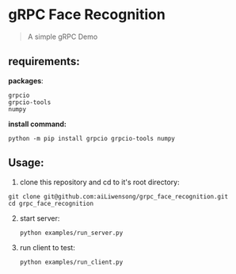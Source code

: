 # gRPC Face Recognition

> A simple gRPC Demo



## requirements:

**packages**:

```
grpcio
grpcio-tools
numpy
```

**install command:**

`python -m pip install grpcio grpcio-tools numpy`

## Usage:

1. clone this repository and cd to it's root directory:

```shell
git clone git@github.com:aiLiwensong/grpc_face_recognition.git
cd grpc_face_recognition
```

2. start server:

   `python examples/run_server.py`

3. run client to test:

   `python examples/run_client.py`

